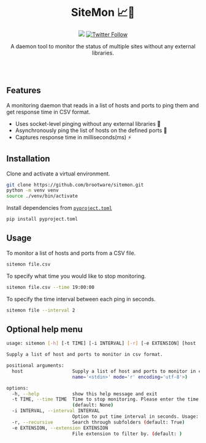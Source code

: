 <br><br>

<h1 align="center">SiteMon 📈📝</h1>

<p align="center">
  <a href="/LICENSE"><img src="https://img.shields.io/badge/license-MIT-blue.svg"/></a>
  <!-- <img alt="PyPI - Downloads" src="https://pepy.tech/badge/commonregex-improved/month"> -->
   <!-- <img alt="PyPI - Downloads" src="https://pepy.tech/badge/commonregex-improved"> -->
   <a href="https://twitter.com/brootware"><img src="https://img.shields.io/twitter/follow/brootware?style=social" alt="Twitter Follow"></a>
   <!-- <img alt="PyPI - Python Version" src="https://img.shields.io/pypi/pyversions/commonregex-improved"> <img alt="PyPI" src="https://img.shields.io/pypi/v/commonregex-improved">
   <a href="https://sonarcloud.io/summary/new_code?id=brootware_commonregex-improved"><img src="https://sonarcloud.io/api/project_badges/measure?project=brootware_commonregex-improved&metric=alert_status" alt="reliability rating"></a>
   <img alt="GitHub Workflow Status" src="https://img.shields.io/github/workflow/status/brootware/commonregex-improved/CI?label=CI&branch=main"> -->
</p>

<p align="center">
  A daemon tool to monitor the status of multiple sites without any external libraries.
</p>

<br><br>

## Features

A monitoring daemon that reads in a list of hosts and ports to ping them and get response time in CSV format.

- Uses socket-level pinging without any external libraries 🔌
- Asynchronously ping the list of hosts on the defined ports 🚀
- Captures response time in milliseconds(ms) ⚡

## Installation

Clone and activate a virtual environment.

```bash
git clone https://github.com/brootware/sitemon.git
python -m venv venv
source ./venv/bin/activate
```

Install dependencies from [`pyproject.toml`](./pyproject.toml)

```bash
pip install pyproject.toml
```

## Usage

To monitor a list of hosts and ports from a CSV file.

```bash
sitemon file.csv
```

To specify what time you would like to stop monitoring.

```bash
sitemon file.csv --time 19:00:00
```

To specify the time interval between each ping in seconds.

```bash
sitemon file --interval 2
```

## Optional help menu

```bash
usage: sitemon [-h] [-t TIME] [-i INTERVAL] [-r] [-e EXTENSION] [host ...]

Supply a list of host and ports to monitor in csv format.

positional arguments:
  host                  Supply a list of host and ports to monitor in csv format. (default: <_io.TextIOWrapper
                        name='<stdin>' mode='r' encoding='utf-8'>)

options:
  -h, --help            show this help message and exit
  -t TIME, --time TIME  Time to stop monitoring. Please enter the time in HH:MM:SS format. Default="19:00:00"
                        (default: None)
  -i INTERVAL, --interval INTERVAL
                        Option to put time interval in seconds. Usage: sitemon google.com:443 -i 1 (default: 1.5)
  -r, --recursive       Search through subfolders (default: True)
  -e EXTENSION, --extension EXTENSION
                        File extension to filter by. (default: )
```
